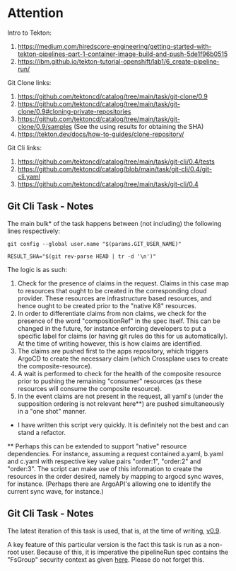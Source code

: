 # Attention

Intro to Tekton:

1) https://medium.com/hiredscore-engineering/getting-started-with-tekton-pipelines-part-1-container-image-build-and-push-5de1f96b0515
2) https://ibm.github.io/tekton-tutorial-openshift/lab1/6_create-pipeline-run/


Git Clone links:

1) https://github.com/tektoncd/catalog/tree/main/task/git-clone/0.9
2) https://github.com/tektoncd/catalog/tree/main/task/git-clone/0.9#cloning-private-repositories
3) https://github.com/tektoncd/catalog/tree/main/task/git-clone/0.9/samples (See the using results for obtaining the SHA)
4) https://tekton.dev/docs/how-to-guides/clone-repository/

Git Cli links:

1) https://github.com/tektoncd/catalog/tree/main/task/git-cli/0.4/tests
2) https://github.com/tektoncd/catalog/blob/main/task/git-cli/0.4/git-cli.yaml
3) https://github.com/tektoncd/catalog/tree/main/task/git-cli/0.4

## Git Cli Task - Notes

The main bulk* of the task happens between (not including) the following lines respectively:

```
git config --global user.name "$(params.GIT_USER_NAME)"
```

```
RESULT_SHA="$(git rev-parse HEAD | tr -d '\n')"
```

The logic is as such:

1) Check for the presence of claims in the request. Claims in this case map to resources that ought to be created in the corresponding cloud provider. These resources are infrastructure based resources, and hence ought to be created prior to the "native K8" resources.
2) In order to differentiate claims from non claims, we check for the presence of the word "compositionRef" in the spec itself. This can be changed in the future, for instance enforcing developers to put a specific label for claims (or having git rules do this for us automatically). At the time of writing however, this is how claims are identified.
3) The claims are pushed first to the apps repository, which triggers ArgoCD to create the necessary claim (which Crossplane uses to create the composite-resource). 
4) A wait is performed to check for the health of the composite resource prior to pushing the remaining "consumer" resources (as these resources will consume the composite resource). 
5) In the event claims are not present in the request, all yaml's (under the supposition ordering is not relevant here**) are pushed simultaneously in a "one shot" manner.

* I have written this script very quickly. It is definitely not the best and can stand a refactor.

** Perhaps this can be extended to support "native" resource dependencies. For instance, assuming a request contained a.yaml, b.yaml and c.yaml with respective key value pairs "order:1", "order:2" and "order:3". The script can make use of this information to create the resources in the order desired, namely by mapping to argocd sync waves, for instance. (Perhaps there are ArgoAPI's allowing one to identify the current sync wave, for instance.)


## Git Cli Task - Notes

The latest iteration of this task is used, that is, at the time of writing, [v0.9](https://github.com/tektoncd/catalog/tree/main/task/git-clone/0.9#git-clone).

A key feature of this particular version is the fact this task is run as a non-root user. Because of this, it is imperative the pipelineRun spec contains the "FsGroup" security context as given [here](https://github.com/tektoncd/catalog/tree/main/task/git-clone/0.9#workspaces). Please do not forget this.





